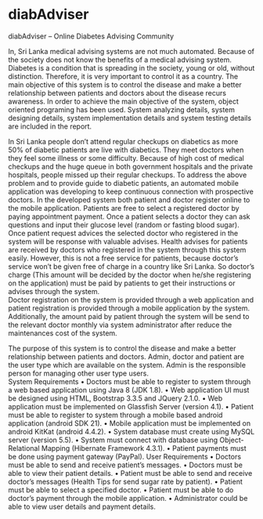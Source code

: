 # diabAdviser
diabAdviser – Online Diabetes Advising Community  

In, Sri Lanka medical advising systems are not much automated. Because of the society does not know the benefits of a medical advising system.
Diabetes is a condition that is spreading in the society, young or old, without distinction. Therefore, it is very important to control it as a country. The main objective of this system is to control the disease and make a better relationship between patients and doctors about the disease recurs awareness.
In order to achieve the main objective of the system, object oriented programing has been used. System analyzing details, system designing details, system implementation details and system testing details are included in the report. 

In Sri Lanka people don’t attend regular checkups on diabetics as more 50% of diabetic patients are live with diabetics. They meet doctors when they feel some illness or some difficulty. Because of high cost of medical checkups and the huge queue in both government hospitals and the private hospitals, people missed up their regular checkups.
To address the above problem and to provide guide to diabetic patients, an automated mobile application was developing to keep continuous connection with prospective doctors. 
In the developed system both patient and doctor register online to the mobile application. Patients are free to select a registered doctor by paying appointment payment. Once a patient selects a doctor they can ask questions and input their glucose level (random or fasting blood sugar). Once patient request advices the selected doctor who registered in the system will be response with valuable advises. 
Health advises for patients are received by doctors who registered in the system through this system easily.
However, this is not a free service for patients, because doctor’s service won’t be given free of charge in a country like Sri Lanka. So doctor’s charge (This amount will be decided by the doctor when he/she registering on the application) must be paid by patients to get their instructions or advises through the system.   
Doctor registration on the system is provided through a web application and patient registration is provided through a mobile application by the system. 
Additionally, the amount paid by patient through the system will be send to the relevant doctor monthly via system administrator after reduce the maintenances cost of the system. 

The purpose of this system is to control the disease and make a better relationship between patients and doctors. 
Admin, doctor and patient are the user type which are available on the system. Admin is the responsible person for managing other user type users.  
  System Requirements
•	Doctors must be able to register to system through a web based application using Java 8 (JDK 1.8).
•	Web application UI must be designed using HTML, Bootstrap 3.3.5 and JQuery 2.1.0.
•	Web application must be implemented on Glassfish Server (version 4.1).
•	Patient must be able to register to system through a mobile based android application (android SDK 21).
•	Mobile application must be implemented on android KitKat (android 4.4.2).
•	System database must create using MySQL server (version 5.5).
•	System must connect with database using Object-Relational Mapping (Hibernate Framework 4.3.1).
•	Patient payments must be done using payment gateway (PayPal).
  User Requirements
•	Doctors must be able to send and receive patient’s messages. 
•	Doctors must be able to view their patient details.
•	Patient must be able to send and receive doctor’s messages (Health Tips for send sugar rate by patient).
•	Patient must be able to select a specified doctor.
•	Patient must be able to do doctor’s payment through the mobile application.
•	Administrator could be able to view user details and payment details.

